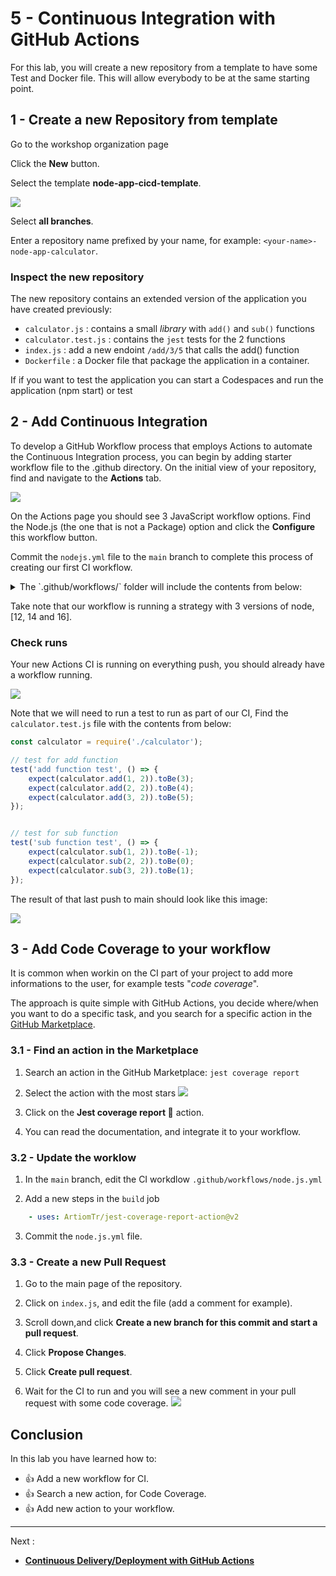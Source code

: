 # 5 - Continuous Integration with GitHub Actions

For this lab, you will create a new repository from a template to have some Test and Docker file. This will allow everybody to be at the same starting point.


## 1 - Create a new Repository from template

Go to the workshop organization page

Click the **New** button.

Select the template **node-app-cicd-template**.

![](../images/img-016.png)

Select **all branches**.

Enter a repository name prefixed by your name, for example: `<your-name>-node-app-calculator`.



### Inspect the new repository

The new repository contains an extended version of the application you have created previously:

- `calculator.js` : contains a small _library_ with `add()` and `sub()` functions
- `calculator.test.js` : contains the `jest` tests for the 2 functions
- `index.js` : add a new endoint `/add/3/5` that calls the add() function
- `Dockerfile` : a Docker file that package the application in a container.

If if you want to test the application you can start a Codespaces and run the application (npm start) or test


## 2 - Add Continuous Integration

To develop a GitHub Workflow process that employs Actions to automate the Continuous Integration process, you can begin by adding starter workflow file to the .github directory. On the initial view of your repository, find and navigate to the **Actions** tab.


![](../images/img-017.png)

On the Actions page you should see 3 JavaScript workflow options. Find the Node.js (the one that is not a Package) option and click the **Configure** this workflow button.

Commit the `nodejs.yml` file to the `main` branch to complete this process of creating our first CI workflow.


<details>
<summary>The `.github/workflows/` folder will include the contents from below:</summary>


```yml
name: Node.js CI

on:
  push:
    branches: [ main ]
  pull_request:
    branches: [ main ]

jobs:
  build:

    runs-on: ubuntu-latest

    strategy:
      matrix:
        node-version: [12.x, 14.x, 16.x]

    steps:
    - uses: actions/checkout@v2
    - name: Use Node.js ${{ matrix.node-version }}
      uses: actions/setup-node@v2
      with:
        node-version: ${{ matrix.node-version }}
        cache: 'npm'
    - run: npm ci
    - run: npm run build --if-present
    - run: npm test
```
</details>


Take note that our workflow is running a strategy with 3 versions of node, [12, 14 and 16]. 

### Check runs

Your new Actions CI is running on everything push, you should already have a workflow running.

![](../images/img-018.png)

Note that we will need to run a test to run as part of our CI, Find the `calculator.test.js` file with the contents from below:

```js
const calculator = require('./calculator');

// test for add function
test('add function test', () => {
    expect(calculator.add(1, 2)).toBe(3);
    expect(calculator.add(2, 2)).toBe(4);
    expect(calculator.add(3, 2)).toBe(5);
});


// test for sub function
test('sub function test', () => {
    expect(calculator.sub(1, 2)).toBe(-1);
    expect(calculator.sub(2, 2)).toBe(0);
    expect(calculator.sub(3, 2)).toBe(1);
});
```

The result of that last push to main should look like this image:

![](../images/img-019.png)



## 3 - Add Code Coverage to your workflow


It is common when workin on the CI part of your project to add more informations to the user, for example tests "*code coverage*".

The approach is quite simple with GitHub Actions, you decide where/when you want to do a specific task, and you search for a specific action in the [GitHub Marketplace](https://github.com/marketplace?category=&query=&type=actions&verification=).

### 3.1 - Find an action in the Marketplace

1. Search an action in the GitHub Marketplace:  `jest coverage report`

2. Select the action with the most stars
  ![](../images/img-044.png)

3. Click on the **Jest coverage report 🧪** action.

4. You can read the documentation, and integrate it to your workflow.


### 3.2 - Update the worklow

1. In the `main` branch, edit the CI workdlow `.github/workflows/node.js.yml`

2. Add a new steps in the `build` job
  ```yml
      - uses: ArtiomTr/jest-coverage-report-action@v2
  ```

3. Commit the `node.js.yml` file.


### 3.3 - Create a new Pull Request

1. Go to the main page of the repository.

2. Click on `index.js`, and edit the file (add a comment for example).

3. Scroll down,and click **Create a new branch for this commit and start a pull request**. 

4. Click **Propose Changes**.

5. Click **Create pull request**.

6. Wait for the CI to run and you will see a new comment in your pull request with some code coverage.
![](../images/img-045.png)



## Conclusion

In this lab you have learned how to:

- 👍 Add a new workflow for CI.
- 👍 Search a new action, for Code Coverage.
- 👍 Add new action to your workflow.

---

Next : 
  - **[Continuous Delivery/Deployment with GitHub Actions](006-cd-with-github-actions.md)**